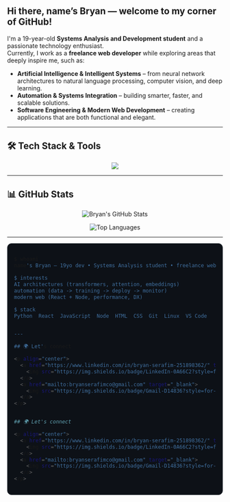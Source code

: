 ## Hi there, name’s Bryan — welcome to my corner of GitHub!

I'm a 19-year-old **Systems Analysis and Development student** and a passionate technology enthusiast.  
Currently, I work as a **freelance web developer** while exploring areas that deeply inspire me, such as:  

- **Artificial Intelligence & Intelligent Systems** – from neural network architectures to natural language processing, computer vision, and deep learning.  
- **Automation & Systems Integration** – building smarter, faster, and scalable solutions.  
- **Software Engineering & Modern Web Development** – creating applications that are both functional and elegant.  

---

## 🛠️ Tech Stack & Tools  

<p align="center">
  <img src="https://skillicons.dev/icons?i=python,react,js,html,css,nodejs,git,linux,vscode" />
</p>

---

## 📊 GitHub Stats  

<div align="center">

![Bryan's GitHub Stats](https://github-readme-stats.vercel.app/api?username=Bryan-Serafim&show_icons=true&hide_title=true&hide_border=true&bg_color=1a1b27&text_color=9fdfcd&icon_color=ff9f9f)  

![Top Languages](https://github-readme-stats.vercel.app/api/top-langs/?username=Bryan-Serafim&layout=compact&hide_border=true&bg_color=1a1b27&text_color=9fdfcd&title_color=ff9f9f)  

</div>

---

<div style="background-color:#0d1117; padding:15px; border-radius:10px; border:1px solid #30363d;">
  
```bash
$ whoami
name's Bryan — 19yo dev • Systems Analysis student • freelance web dev

$ interests
AI architectures (transformers, attention, embeddings)
automation (data -> training -> deploy -> monitor)
modern web (React + Node, performance, DX)

$ stack
Python  React  JavaScript  Node  HTML  CSS  Git  Linux  VS Code


---

## 🌍 Let's connect

<p align="center">
  <a href="https://www.linkedin.com/in/bryan-serafim-251898362/" target="_blank">
    <img src="https://img.shields.io/badge/LinkedIn-0A66C2?style=for-the-badge&logo=linkedin&logoColor=white"/>
  </a>
  <a href="mailto:bryanserafimco@gmail.com" target="_blank">
    <img src="https://img.shields.io/badge/Gmail-D14836?style=for-the-badge&logo=gmail&logoColor=white"/>
  </a>
</p>


## 🌍 Let's connect  

<p align="center">
  <a href="https://www.linkedin.com/in/bryan-serafim-251898362/" target="_blank">
    <img src="https://img.shields.io/badge/LinkedIn-0A66C2?style=for-the-badge&logo=linkedin&logoColor=white"/>
  </a>
  <a href="mailto:bryanserafimco@gmail.com" target="_blank">
    <img src="https://img.shields.io/badge/Gmail-D14836?style=for-the-badge&logo=gmail&logoColor=white"/>
  </a>
</p>
